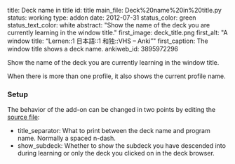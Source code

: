 title: Deck name in title
id: title
main_file: Deck%20name%20in%20title.py
status: working
type: addon
date: 2012-07-31
status_color: green
status_text_color: white
abstract: "Show the name of the deck you are currently learning in the
window title."
first_image: deck_title.png
first_alt: "A window title: “Lernen::1 日本語::1 和独::VHS – Anki”"
first_caption: The window title shows a deck name.
ankiweb_id: 3895972296

Show the name of the deck you are currently learning in the window
title.

When there is more than one profile, it also shows the current profile name.

### Setup

The behavior of the add-on can be changed in two points by editing
the
[source file](https://github.com/ospalh/anki-addons/blob/master/Deck%20name%20in%20title.py):

* title_separator: What to print between the deck name and program
  name. Normally a spaced n-dash.
* show_subdeck: Whether to show the subdeck you have descended into
  during learning or only the deck you clicked on in the deck
  browser.
